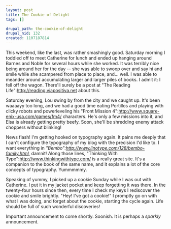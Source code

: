 ```yaml
--- 
layout: post
title: The Cookie of Delight
tags: []

drupal_path: the-cookie-of-delight
drupal_nid: 132
created: 1107187814
---
```

This weekend, like the last, was rather smashingly good. Saturday morning I toddled off to meet Catherine for lunch and ended up hanging around Barnes and Noble for several hours while she worked. It was terribly nice being around her for the day -- she was able to swoop over and say hi and smile while she scampered from place to place, and... well. I was able to meander around accumulating larger and larger piles of books. I admit it: I fell off the wagon. There'll surely be a post at "The Reading Life":http://reading.viapositiva.net about this.

Saturday evening, Lou swing by from the city and we caught up. It's been waaaayy too long, and we had a good time eating Portillos and playing with clicky robots and powerleveling his "Front Mission 4":http://www.square-enix-usa.com/games/fm4/ characters. He's only a few missions into it, and Elsa is already getting pretty beefy. Soon, she'll be shredding enemy attack choppers without blinking!

News flash! I'm getting hooked on typography again. It pains me deeply that I can't configure the typography of my blog with the precision I'd like to. I want everything in <em>"Bembo":http://www.linotype.com/128/bembo-family.html</em>, damnit! Along those lines, "Thinking With Type":http://www.thinkingwithtype.com/ is a really great site. It's a companion to the book of the same name, and it explains a lot of the core concepts of typography. Yummmmmy.

Speaking of yummy, I picked up a cookie Sunday while I was out with Catherine. I put it in my jacket pocket and keep forgetting it was there. In the twenty-four hours since then, every time I check my keys I rediscover the cookie and smile brightly. "Hey! I've got a cookie!" I promptly go on with what I was doing, and forget about the cookie, starting the cycle again. Life should be full of such wonderful discoveries!

Important announcement to come shortly. Soonish. It is perhaps a <em>sparkly</em> announcement.
